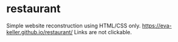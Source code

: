 # restaurant

Simple website reconstruction using HTML/CSS only. 
https://eva-keller.github.io/restaurant/
Links are not clickable.
